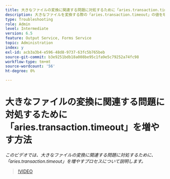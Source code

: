 ```yaml
---
title: 大きなファイルの変換に関連する問題に対処するために「aries.transaction.timeout」を増やす方法
description: 大きなファイルを変換する際の「aries.transaction.timeout」の値を増やす手順
type: Troubleshooting
role: Admin
level: Intermediate
version: 6.5
feature: Output Service, Forms Service
topic: Administration
index: y
exl-id: acb3a3b4-e596-48d8-9737-63fc5b765beb
source-git-commit: b3e9251bdb18a008be95c1fa9e5c79252a74fc98
workflow-type: tm+mt
source-wordcount: '56'
ht-degree: 0%

---
```


# 大きなファイルの変換に関連する問題に対処するために「aries.transaction.timeout」を増やす方法

*このビデオでは、大きなファイルの変換に関連する問題に対処するために、「aries.transaction.timeout」を増やすプロセスについて説明します。*

>[!VIDEO](https://video.tv.adobe.com/v/335502?quality=12&learn=on)
